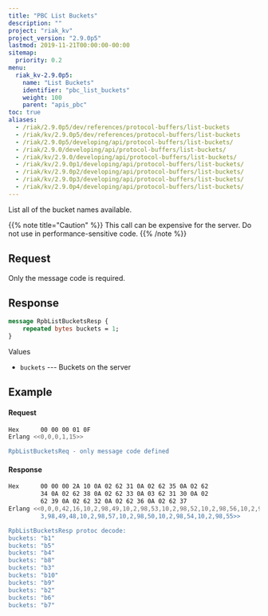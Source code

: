 ```yaml
---
title: "PBC List Buckets"
description: ""
project: "riak_kv"
project_version: "2.9.0p5"
lastmod: 2019-11-21T00:00:00-00:00
sitemap:
  priority: 0.2
menu:
  riak_kv-2.9.0p5:
    name: "List Buckets"
    identifier: "pbc_list_buckets"
    weight: 100
    parent: "apis_pbc"
toc: true
aliases:
  - /riak/2.9.0p5/dev/references/protocol-buffers/list-buckets
  - /riak/kv/2.9.0p5/dev/references/protocol-buffers/list-buckets
  - /riak/2.9.0p5/developing/api/protocol-buffers/list-buckets/
  - /riak/2.9.0/developing/api/protocol-buffers/list-buckets/
  - /riak/kv/2.9.0/developing/api/protocol-buffers/list-buckets/
  - /riak/kv/2.9.0p1/developing/api/protocol-buffers/list-buckets/
  - /riak/kv/2.9.0p2/developing/api/protocol-buffers/list-buckets/
  - /riak/kv/2.9.0p3/developing/api/protocol-buffers/list-buckets/
  - /riak/kv/2.9.0p4/developing/api/protocol-buffers/list-buckets/
---
```


List all of the bucket names available.

{{% note title="Caution" %}}
This call can be expensive for the server. Do not use in performance-sensitive
code.
{{% /note %}}

## Request

Only the message code is required.

## Response

```protobuf
message RpbListBucketsResp {
    repeated bytes buckets = 1;
}
```

Values

* `buckets` --- Buckets on the server

## Example

#### Request

```bash
Hex      00 00 00 01 0F
Erlang <<0,0,0,1,15>>

RpbListBucketsReq - only message code defined
```

#### Response

```bash
Hex      00 00 00 2A 10 0A 02 62 31 0A 02 62 35 0A 02 62
         34 0A 02 62 38 0A 02 62 33 0A 03 62 31 30 0A 02
         62 39 0A 02 62 32 0A 02 62 36 0A 02 62 37
Erlang <<0,0,0,42,16,10,2,98,49,10,2,98,53,10,2,98,52,10,2,98,56,10,2,98,51,10,
         3,98,49,48,10,2,98,57,10,2,98,50,10,2,98,54,10,2,98,55>>

RpbListBucketsResp protoc decode:
buckets: "b1"
buckets: "b5"
buckets: "b4"
buckets: "b8"
buckets: "b3"
buckets: "b10"
buckets: "b9"
buckets: "b2"
buckets: "b6"
buckets: "b7"
```
